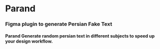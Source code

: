 # Parand

### Figma plugin to generate Persian Fake Text 

#### Parand Generate random persian text in different subjects to speed up your design workflow. 
